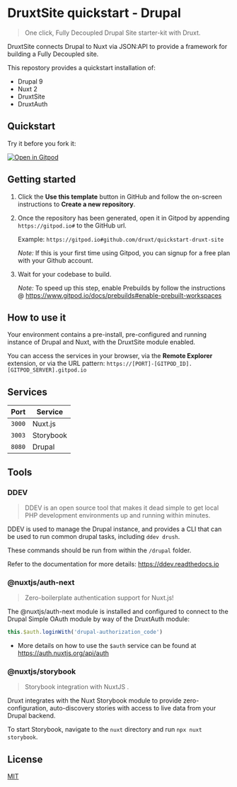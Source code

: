# DruxtSite quickstart - Drupal

> One click, Fully Decoupled Drupal Site starter-kit with Druxt.

DruxtSite connects Drupal to Nuxt via JSON:API to provide a framework for building a Fully Decoupled site.

This repostory provides a quickstart installation of:
- Drupal 9
- Nuxt 2
- DruxtSite
- DruxtAuth


## Quickstart

Try it before you fork it:

[![Open in Gitpod](https://gitpod.io/button/open-in-gitpod.svg)](https://gitpod.io/#https://github.com/druxt/quickstart-druxt-site)


## Getting started

1. Click the **Use this template** button in GitHub and follow the on-screen instructions to **Create a new repository**.

2. Once the repository has been generated, open it in Gitpod by appending `https://gitpod.io#` to the GitHub url.

   Example: `https://gitpod.io#github.com/druxt/quickstart-druxt-site`

   _Note:_ If this is your first time using Gitpod, you can signup for a free plan with your Github account.

3. Wait for your codebase to build.

   _Note:_ To speed up this step, enable Prebuilds by follow the instructions @ https://www.gitpod.io/docs/prebuilds#enable-prebuilt-workspaces


## How to use it

Your environment contains a pre-install, pre-configured and running instance of Drupal and Nuxt, with the DruxtSite module enabled.

You can access the services in your browser, via the **Remote Explorer** extension, or via the URL pattern: `https://[PORT]-[GITPOD_ID].[GITPOD_SERVER].gitpod.io`


## Services

| Port | Service |
| -- | -- |
| `3000` | Nuxt.js |
| `3003` | Storybook |
| `8080` | Drupal |


## Tools

### DDEV

> DDEV is an open source tool that makes it dead simple to get local PHP development environments up and running within minutes. 

DDEV is used to manage the Drupal instance, and provides a CLI that can be used to run common drupal tasks, including `ddev drush`.

These commands should be run from within the `/drupal` folder.

Refer to the documentation for more details: https://ddev.readthedocs.io

### @nuxtjs/auth-next

> Zero-boilerplate authentication support for Nuxt.js!

The @nuxtjs/auth-next module is installed and configured to connect to the Drupal Simple OAuth module by way of the DruxtAuth module:

```js
this.$auth.loginWith('drupal-authorization_code')
```

- More details on how to use the `$auth` service can be found at https://auth.nuxtjs.org/api/auth

### @nuxtjs/storybook

> Storybook integration with NuxtJS .

Druxt integrates with the Nuxt Storybook module to provide zero-configuration, auto-discovery stories with access to live data from your Drupal backend.

To start Storybook, navigate to the `nuxt` directory and run `npx nuxt storybook`.


## License

[MIT](https://github.com/druxt/druxt.js/blob/develop/LICENSE)
